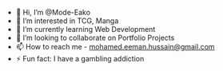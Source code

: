 - 👋 Hi, I’m @Mode-Eako
- 👀 I’m interested in TCG, Manga
- 🌱 I’m currently learning Web Development
- 💞️ I’m looking to collaborate on Portfolio Projects
- 📫 How to reach me - mohamed.eeman.hussain@gmail.com
- ⚡ Fun fact: I have a gambling addiction

<!---
Mode-Eako/Mode-Eako is a ✨ special ✨ repository because its `README.md` (this file) appears on your GitHub profile.
You can click the Preview link to take a look at your changes.
--->
